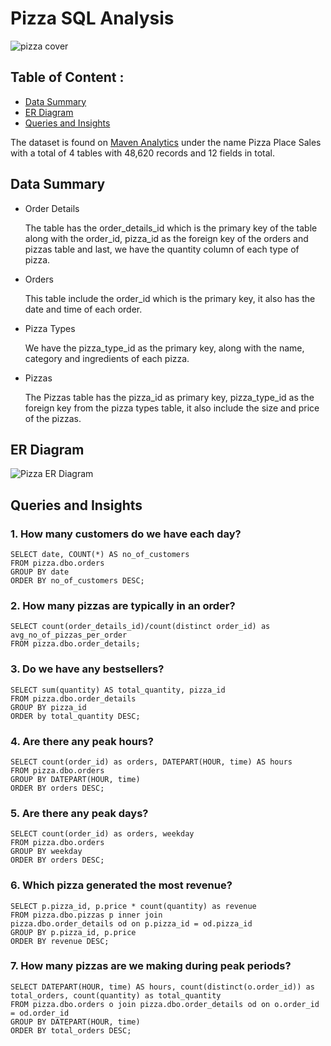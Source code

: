 # Pizza SQL Analysis

![pizza cover](https://user-images.githubusercontent.com/116041695/234172419-28b8f5ed-425d-477f-9586-44c2a86d456e.jpg)

## Table of Content :

* [Data Summary](#data-summary)
* [ER Diagram](#er-diagram)
* [Queries and Insights](#queries-and-insights)

The dataset is found on [Maven Analytics](https://www.mavenanalytics.io/data-playground) under the name Pizza Place Sales with a total of 4 tables with 48,620 records and 12 fields in total.

## Data Summary

- Order Details

  The table has the order_details_id which is the primary key of the table along with the order_id, pizza_id as the foreign key of the orders and pizzas table and last, we have the quantity column of each type of pizza.

- Orders

  This table include the order_id which is the primary key, it also has the date and time of each order.

- Pizza Types

  We have the pizza_type_id as the primary key, along with the name, category and ingredients of each pizza.

- Pizzas

  The Pizzas table has the pizza_id as primary key, pizza_type_id as the foreign key from the pizza types table, it also include the size and price of the pizzas.

## ER Diagram

![Pizza ER Diagram](https://user-images.githubusercontent.com/116041695/234453942-3df6eb5c-52cb-4386-a385-bec29cd8e060.png)

## Queries and Insights

### 1. How many customers do we have each day?
```
SELECT date, COUNT(*) AS no_of_customers
FROM pizza.dbo.orders        
GROUP BY date
ORDER BY no_of_customers DESC;
```

### 2. How many pizzas are typically in an order?
```
SELECT count(order_details_id)/count(distinct order_id) as avg_no_of_pizzas_per_order
FROM pizza.dbo.order_details;
```

### 3. Do we have any bestsellers?
```
SELECT sum(quantity) AS total_quantity, pizza_id
FROM pizza.dbo.order_details
GROUP BY pizza_id
ORDER by total_quantity DESC;
```

### 4. Are there any peak hours?
```
SELECT count(order_id) as orders, DATEPART(HOUR, time) AS hours
FROM pizza.dbo.orders
GROUP BY DATEPART(HOUR, time) 
ORDER BY orders DESC;
```

### 5. Are there any peak days?
```
SELECT count(order_id) as orders, weekday
FROM pizza.dbo.orders
GROUP BY weekday 
ORDER BY orders DESC;
```

### 6. Which pizza generated the most revenue?
```
SELECT p.pizza_id, p.price * count(quantity) as revenue 
FROM pizza.dbo.pizzas p inner join 
pizza.dbo.order_details od on p.pizza_id = od.pizza_id
GROUP BY p.pizza_id, p.price
ORDER BY revenue DESC;
```

### 7. How many pizzas are we making during peak periods?
```
SELECT DATEPART(HOUR, time) AS hours, count(distinct(o.order_id)) as total_orders, count(quantity) as total_quantity 
FROM pizza.dbo.orders o join pizza.dbo.order_details od on o.order_id = od.order_id
GROUP BY DATEPART(HOUR, time) 
ORDER BY total_orders DESC;
```

